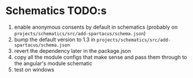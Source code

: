 # Schematics TODO:s

1. enable anonymous consents by default in schematics (probably on `projects/schematics/src/add-spartacus/schema.json`)
2. bump the default version to 1.3 in `projects/schematics/src/add-spartacus/schema.json`
3. revert the dependency later in the package.json
4. copy all the module configs that make sense and pass them through to the angular's module schematic
5. test on windows

